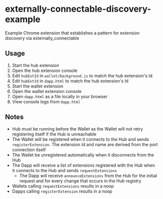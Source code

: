 # externally-connectable-discovery-example

Example Chrome extension that establishes a pattern for extension discovery via externally_connectable

## Usage
1. Start the hub extension
2. Open the hub extension console
3. Edit `hubExtId` in `wallet/background.js` to match the hub extension's Id
4. Edit `hubExtId` in `dapp.html` to match the hub extension's Id
5. Start the wallet extension
6. Open the wallet extension console
7. Open `dapp.html` as a file locally in your browser
8. View console logs from `dapp.html`

## Notes

* Hub must be running before the Wallet as the Wallet will not retry registering itself if the Hub is unreachable
* The Wallet will be registered when it connects to the Hub and sends `registerExtension`. The extension Id and name are derived from the port connection itself
* The Wallet be unregistered automatically when it disconnects from the Hub
* The Dapp will receive a list of extensions registered with the Hub when it connects to the Hub and sends `requestExtensions`
  * The Dapp will receive `announceExtensions` from the Hub for the initial request and for every change that occurs in the Hub registry
* Wallets calling `requestExtensions` results in a noop
* Dapps calling `registerExtension` results in a noop
